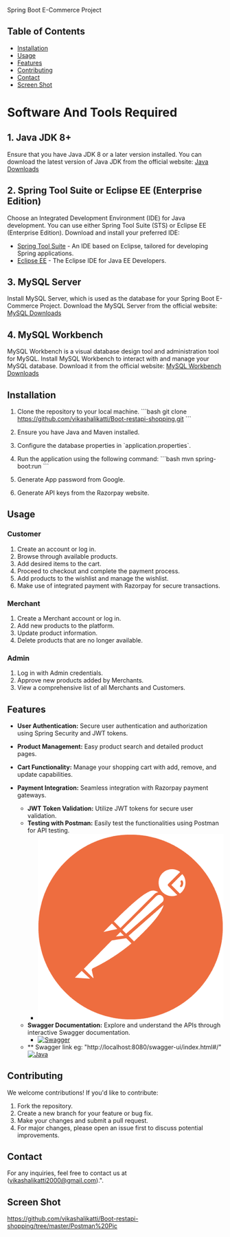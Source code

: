 Spring Boot E-Commerce Project

## Table of Contents
- [Installation](#installation)
- [Usage](#usage)
- [Features](#features)
- [Contributing](#contributing)
- [Contact](#contact)
- [Screen Shot](#screenshot)

# Software And Tools Required

## 1. Java JDK 8+

Ensure that you have Java JDK 8 or a later version installed. You can download the latest version of Java JDK from the official website: [Java Downloads](https://www.oracle.com/java/technologies/javase-downloads.html)

## 2. Spring Tool Suite or Eclipse EE (Enterprise Edition)

Choose an Integrated Development Environment (IDE) for Java development. You can use either Spring Tool Suite (STS) or Eclipse EE (Enterprise Edition). Download and install your preferred IDE:

- [Spring Tool Suite](https://spring.io/tools) - An IDE based on Eclipse, tailored for developing Spring applications.
- [Eclipse EE](https://www.eclipse.org/downloads/packages/release) - The Eclipse IDE for Java EE Developers.

## 3. MySQL Server

Install MySQL Server, which is used as the database for your Spring Boot E-Commerce Project. Download the MySQL Server from the official website: [MySQL Downloads](https://dev.mysql.com/downloads/mysql/)

## 4. MySQL Workbench

MySQL Workbench is a visual database design tool and administration tool for MySQL. Install MySQL Workbench to interact with and manage your MySQL database. Download it from the official website: [MySQL Workbench Downloads](https://dev.mysql.com/downloads/workbench/)


## Installation

1. Clone the repository to your local machine.
   \```bash
   git clone https://github.com/vikashalikatti/Boot-restapi-shopping.git
   \```

2. Ensure you have Java and Maven installed.

3. Configure the database properties in \`application.properties\`.

4. Run the application using the following command:
   \```bash
   mvn spring-boot:run
   \```
5. Generate App password from Google.
6. Generate API keys from the Razorpay website.

## Usage

### Customer

1. Create an account or log in.
2. Browse through available products.
3. Add desired items to the cart.
4. Proceed to checkout and complete the payment process.
5. Add products to the wishlist and manage the wishlist.
6. Make use of integrated payment with Razorpay for secure transactions.

### Merchant

1. Create a Merchant account or log in.
2. Add new products to the platform.
3. Update product information.
4. Delete products that are no longer available.

### Admin

1. Log in with Admin credentials.
2. Approve new products added by Merchants.
3. View a comprehensive list of all Merchants and Customers.

## Features

- **User Authentication:** Secure user authentication and authorization using Spring Security and JWT tokens.
- **Product Management:** Easy product search and detailed product pages.
- **Cart Functionality:** Manage your shopping cart with add, remove, and update capabilities.
- **Payment Integration:** Seamless integration with Razorpay payment gateways.

  - **JWT Token Validation:** Utilize JWT tokens for secure user validation.
  - **Testing with Postman:** Easily test the functionalities using Postman for API testing.
     -  [![Postman](https://github.com/vikashalikatti/Boot-restapi-shopping/raw/master/postman-icon.png)](htps://www.getpostman.com/)
  - **Swagger Documentation:** Explore and understand the APIs through interactive Swagger documentation.
     - [![Swagger](https://static1.smartbear.co/swagger/media/assets/images/swagger_logo.svg)](https://swagger.io/)
  - ** Swagger link eg: "http://localhost:8080/swagger-ui/index.html#/"
[![Java](https://www.oracle.com/a/ocom/img/cb71-java-logo.png)](https://www.java.com/)
## Contributing

We welcome contributions! If you'd like to contribute:

1. Fork the repository.
2. Create a new branch for your feature or bug fix.
3. Make your changes and submit a pull request.
4. For major changes, please open an issue first to discuss potential improvements.

## Contact

For any inquiries, feel free to contact us at (vikashalikatti2000@gmail.com).".

## Screen Shot

https://github.com/vikashalikatti/Boot-restapi-shopping/tree/master/Postman%20Pic
